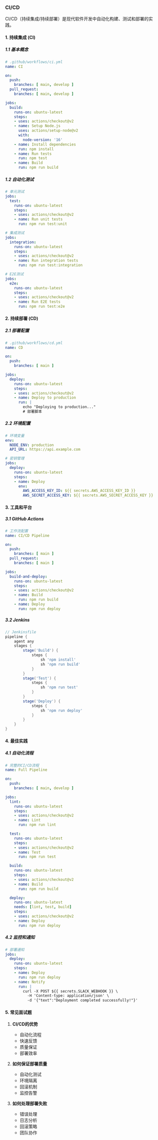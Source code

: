 ### CI/CD
CI/CD（持续集成/持续部署）是现代软件开发中自动化构建、测试和部署的实践。

#### 1. 持续集成 (CI)
##### 1.1 基本概念
```yaml
# .github/workflows/ci.yml
name: CI

on:
  push:
    branches: [ main, develop ]
  pull_request:
    branches: [ main, develop ]

jobs:
  build:
    runs-on: ubuntu-latest
    steps:
    - uses: actions/checkout@v2
    - name: Setup Node.js
      uses: actions/setup-node@v2
      with:
        node-version: '16'
    - name: Install dependencies
      run: npm install
    - name: Run tests
      run: npm test
    - name: Build
      run: npm run build
```

##### 1.2 自动化测试
```yaml
# 单元测试
jobs:
  test:
    runs-on: ubuntu-latest
    steps:
    - uses: actions/checkout@v2
    - name: Run unit tests
      run: npm run test:unit

# 集成测试
jobs:
  integration:
    runs-on: ubuntu-latest
    steps:
    - uses: actions/checkout@v2
    - name: Run integration tests
      run: npm run test:integration

# E2E测试
jobs:
  e2e:
    runs-on: ubuntu-latest
    steps:
    - uses: actions/checkout@v2
    - name: Run E2E tests
      run: npm run test:e2e
```

#### 2. 持续部署 (CD)
##### 2.1 部署配置
```yaml
# .github/workflows/cd.yml
name: CD

on:
  push:
    branches: [ main ]

jobs:
  deploy:
    runs-on: ubuntu-latest
    steps:
    - uses: actions/checkout@v2
    - name: Deploy to production
      run: |
        echo "Deploying to production..."
        # 部署脚本
```

##### 2.2 环境配置
```yaml
# 环境变量
env:
  NODE_ENV: production
  API_URL: https://api.example.com

# 密钥管理
jobs:
  deploy:
    runs-on: ubuntu-latest
    steps:
    - name: Deploy
      env:
        AWS_ACCESS_KEY_ID: ${{ secrets.AWS_ACCESS_KEY_ID }}
        AWS_SECRET_ACCESS_KEY: ${{ secrets.AWS_SECRET_ACCESS_KEY }}
```

#### 3. 工具和平台
##### 3.1 GitHub Actions
```yaml
# 工作流配置
name: CI/CD Pipeline

on:
  push:
    branches: [ main ]
  pull_request:
    branches: [ main ]

jobs:
  build-and-deploy:
    runs-on: ubuntu-latest
    steps:
    - uses: actions/checkout@v2
    - name: Build
      run: npm run build
    - name: Deploy
      run: npm run deploy
```

##### 3.2 Jenkins
```groovy
// Jenkinsfile
pipeline {
    agent any
    stages {
        stage('Build') {
            steps {
                sh 'npm install'
                sh 'npm run build'
            }
        }
        stage('Test') {
            steps {
                sh 'npm run test'
            }
        }
        stage('Deploy') {
            steps {
                sh 'npm run deploy'
            }
        }
    }
}
```

#### 4. 最佳实践
##### 4.1 自动化流程
```yaml
# 完整的CI/CD流程
name: Full Pipeline

on:
  push:
    branches: [ main, develop ]

jobs:
  lint:
    runs-on: ubuntu-latest
    steps:
    - uses: actions/checkout@v2
    - name: Lint
      run: npm run lint

  test:
    runs-on: ubuntu-latest
    steps:
    - uses: actions/checkout@v2
    - name: Test
      run: npm run test

  build:
    runs-on: ubuntu-latest
    steps:
    - uses: actions/checkout@v2
    - name: Build
      run: npm run build

  deploy:
    runs-on: ubuntu-latest
    needs: [lint, test, build]
    steps:
    - uses: actions/checkout@v2
    - name: Deploy
      run: npm run deploy
```

##### 4.2 监控和通知
```yaml
# 部署通知
jobs:
  deploy:
    runs-on: ubuntu-latest
    steps:
    - name: Deploy
      run: npm run deploy
    - name: Notify
      run: |
        curl -X POST ${{ secrets.SLACK_WEBHOOK }} \
          -H 'Content-type: application/json' \
          -d '{"text":"Deployment completed successfully!"}'
```

#### 5. 常见面试题
1. **CI/CD的优势**
   - 自动化流程
   - 快速反馈
   - 质量保证
   - 部署效率

2. **如何保证部署质量**
   - 自动化测试
   - 环境隔离
   - 回滚机制
   - 监控告警

3. **如何处理部署失败**
   - 错误处理
   - 日志分析
   - 回滚策略
   - 团队协作 